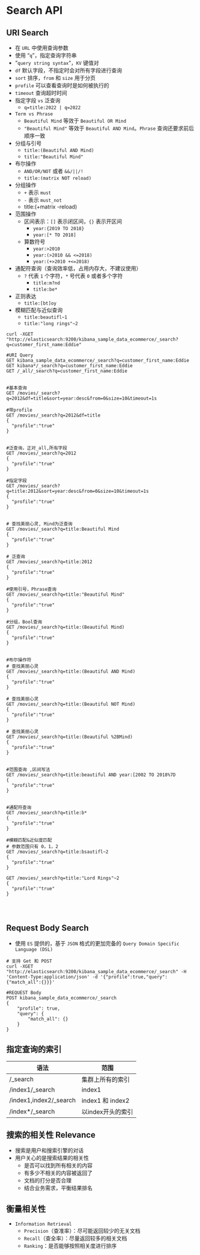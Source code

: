 # Search API

## URI Search

- 在 `URL` 中使用查询参数
- 使用 “`q`”，指定查询字符串
- ”`query string syntax`“，`KV` 键值对
- `df` 默认字段，不指定时会对所有字段进行查询
- `sort` 排序，`from` 和 `size` 用于分页
- `profile` 可以查看查询时是如何被执行的
- `timeout` 查询超时时间
- 指定字段 `vs` 泛查询
  - `q=title:2022 | q=2022`
- `Term vs Phrase`
  - `Beautiful Mind` 等效于 `Beautiful OR Mind`
  - `"Beautiful Mind"` 等效于 `Beautiful AND Mind`。`Phrase` 查询还要求前后顺序一致
- 分组与引号
  - `title:(Beautiful AND Mind)`
  - `title:"Beautiful Mind"`
- 布尔操作
  - `AND/OR/NOT` 或者  `&&/||/!`
  - `title:(matrix NOT reload)`
- 分组操作
  - `+` 表示 `must`
  - `-` 表示 `must_not`
  - title:(+matrix  -reload)
- 范围操作
  - 区间表示：`[]` 表示闭区间，`{}` 表示开区间
    - `year:{2019 TO 2018}`
    - `year:[* TO 2018]`
  - 算数符号
    - `year:>2010`
    - `year:(>2010 && <=2018)`
    - `year:(+>2010 +<=2018)`
- 通配符查询（查询效率低，占用内存大，不建议使用）
  - `?` 代表 `1` 个字符，`*` 号代表 `0` 或者多个字符
    - `title:m?nd`
    - `title:be*`
- 正则表达
  - `title:[bt]oy`
- 模糊匹配与近似查询
  - `title:beautifl~1`
  - `title:"long rings"~2`

```curl
curl -XGET "http://elasticsearch:9200/kibana_sample_data_ecommerce/_search?q=customer_first_name:Eddie"

#URI Query
GET kibana_sample_data_ecommerce/_search?q=customer_first_name:Eddie
GET kibana*/_search?q=customer_first_name:Eddie
GET /_all/_search?q=customer_first_name:Eddie
```

```curl

#基本查询
GET /movies/_search?q=2012&df=title&sort=year:desc&from=0&size=10&timeout=1s

#带profile
GET /movies/_search?q=2012&df=title
{
  "profile":"true"
}


#泛查询，正对_all,所有字段
GET /movies/_search?q=2012
{
  "profile":"true"
}

#指定字段
GET /movies/_search?q=title:2012&sort=year:desc&from=0&size=10&timeout=1s
{
  "profile":"true"
}


# 查找美丽心灵, Mind为泛查询
GET /movies/_search?q=title:Beautiful Mind
{
  "profile":"true"
}

# 泛查询
GET /movies/_search?q=title:2012
{
  "profile":"true"
}

#使用引号，Phrase查询
GET /movies/_search?q=title:"Beautiful Mind"
{
  "profile":"true"
}

#分组，Bool查询
GET /movies/_search?q=title:(Beautiful Mind)
{
  "profile":"true"
}


#布尔操作符
# 查找美丽心灵
GET /movies/_search?q=title:(Beautiful AND Mind)
{
  "profile":"true"
}

# 查找美丽心灵
GET /movies/_search?q=title:(Beautiful NOT Mind)
{
  "profile":"true"
}

# 查找美丽心灵
GET /movies/_search?q=title:(Beautiful %2BMind)
{
  "profile":"true"
}


#范围查询 ,区间写法
GET /movies/_search?q=title:beautiful AND year:[2002 TO 2018%7D
{
  "profile":"true"
}


#通配符查询
GET /movies/_search?q=title:b*
{
  "profile":"true"
}

#模糊匹配&近似度匹配
# 参数范围只有 0，1，2
GET /movies/_search?q=title:bsautifl~2
{
  "profile":"true"
}

GET /movies/_search?q=title:"Lord Rings"~2
{
  "profile":"true"
}




```

## Request Body Search

- 使用 `ES` 提供的，基于 `JSON` 格式的更加完备的 `Query Domain Specific Language (DSL)`

```curl
# 支持 Get 和 POST
curl -XGET "http://elasticsearch:9200/kibana_sample_data_ecommerce/_search" -H 'Content-Type:application/json' -d '{"profile":true,"query":{"match_all":{}}}'

#REQUEST Body
POST kibana_sample_data_ecommerce/_search
{
	"profile": true,
	"query": {
		"match_all": {}
	}
}
```

## 指定查询的索引

|   语法   |   范围   |
| ---- | ---- |
|   /_search   |   集群上所有的索引   |
|   /index1/_search   |   index1    |
| /index1,index2/_search | index1 和 index2 |
| /index*/_search | 以index开头的索引 |

## 搜索的相关性 Relevance

- 搜索是用户和搜索引擎的对话
- 用户关心的是搜索结果的相关性
  - 是否可以找到所有相关的内容
  - 有多少不相关的内容被返回了
  - 文档的打分是否合理
  - 结合业务需求，平衡结果排名

## 衡量相关性

- `Information Retrieval`
  - `Precision`（查准率）：尽可能返回较少的无关文档
  - `Recall`（查全率）：尽量返回较多的相关文档
  - `Ranking`：是否能够按照相关度进行排序
